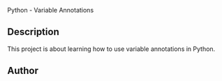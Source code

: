Python - Variable Annotations
## Description
This project is about learning how to use variable annotations in Python.

## Author

